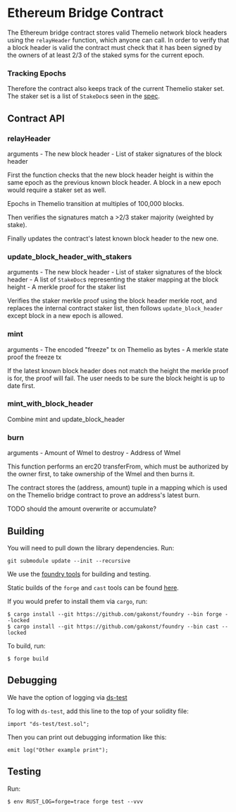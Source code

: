 # Ethereum Bridge Contract

The Ethereum bridge contract stores valid Themelio network block headers using the `relayHeader` function, which anyone can call. In order to verify that a block header is valid the contract must check that it has been signed by the owners of at least 2/3 of the staked syms for the current epoch.

### Tracking Epochs

Therefore the contract also keeps track of the current Themelio staker set.
The staker set is a list of `StakeDoc`s seen in the
[spec](https://docs.themelio.org/specifications/consensus-spec/#stakes).

## Contract API

### relayHeader
arguments
    - The new block header
    - List of staker signatures of the block header

First the function checks that the new block header height is within the same
epoch as the previous known block header. A block in a new epoch would require
a staker set as well.

Epochs in Themelio transition at multiples of 100,000 blocks.

Then verifies the signatures match a >2/3 staker majority (weighted by stake).

Finally updates the contract's latest known block header to the new one.

### update_block_header_with_stakers
arguments
    - The new block header
    - List of staker signatures of the block header
    - A list of `StakeDoc`s representing the staker mapping at the block height
    - A merkle proof for the staker list

Verifies the staker merkle proof using the block header merkle root, and
replaces the internal contract staker list, then follows `update_block_header`
except block in a new epoch is allowed.

### mint
arguments
    - The encoded "freeze" tx on Themelio as bytes
    - A merkle state proof the freeze tx

If the latest known block header does not match the height the merkle proof is
for, the proof will fail. The user needs to be sure the block height is up to
date first.

### mint_with_block_header

Combine mint and update_block_header

### burn
arguments
    - Amount of Wmel to destroy
    - Address of Wmel

This function performs an erc20 transferFrom, which must be authorized by the
owner first, to take ownership of the Wmel and then burns it.

The contract stores the (address, amount) tuple in a mapping which is used on
the Themelio bridge contract to prove an address's latest burn.

TODO should the amount overwrite or accumulate?



## Building
You will need to pull down the library dependencies. Run:

```
git submodule update --init --recursive
```

We use the [foundry tools](https://github.com/gakonst/foundry) for building and testing.

Static builds of the `forge` and `cast` tools can be found [here](https://github.com/themeliolabs/artifacts).

If you would prefer to install them via `cargo`, run:

```
$ cargo install --git https://github.com/gakonst/foundry --bin forge --locked
$ cargo install --git https://github.com/gakonst/foundry --bin cast --locked
```




To build, run:
```
$ forge build
```


## Debugging

We have the option of logging via [ds-test](https://github.com/dapphub/ds-test)

To log with `ds-test`, add this line to the top of your solidity file:
```
import "ds-test/test.sol";
```

Then you can print out debugging information like this:
```
emit log("Other example print");
```


## Testing

Run:
```
$ env RUST_LOG=forge=trace forge test --vvv
```